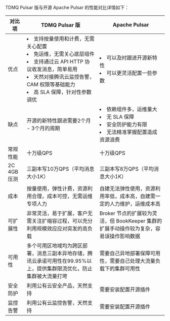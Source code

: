 TDMQ Pulsar 版与开源 Apache Pulsar 的性能对比详情如下：


| 对比项      | TDMQ Pulsar 版                                               | Apache Pulsar                                                |
| ----------- | ------------------------------------------------------------ | ------------------------------------------------------------ |
| 优点        | <li>支持按量使用和计费，无需关心配置</li><li>免运维，无需关心底层组件</li><li>支持通过云 API HTTP 协议收发消息，简单易用</li><li>天然对接腾讯云监控告警，CAM 权限等基础能力</li><li>高 SLA 保障，针对性参数调优 </li> | <li>可以及时跟进开源新特性</li><li>可以更灵活配置一些参数</li> |
| 缺点        | 开源的新特性跟进需要2个月 - 3个月的周期                   | <li>依赖组件多，运维量大</li><li>无 SLA 保障</li><li>安全防护能力有限</li><li>无法精准掌握配置造成资源浪费</li> |
| 常规性能    | 十万级QPS                                                   | 十万级QPS                                                   |
| 2C 4GB 压测 | 三副本写10万QPS（平均消息大小1K）                           | 三副本写8万QPS（平均消息大小1K）                            |
| 成本        | 按量使用，弹性计费，资源利用合理，成本可控，无需运维专项人力  | 自建无法弹性使用，资源利用率低，成本高，自建需一定的人力维护，运维成本高 |
| 可扩展性    | 非常灵活，易于扩展，客户无需关注扩缩容过程，可以充分利用规模效应应对突发的高负载 | Broker 节点的扩展较为灵活，但 BookKeeper 集群的扩展手动操作较为复杂，容易误操作影响数据 |
| 可用性      | 多个可用区地域均为跨区部署，消息三副本异地存储，腾讯云承诺可用性在99.95%以上，提供集群限流优化，防止集群被大流量打垮 | 需要自己异地部署保障可用性，需要自己处理大流量负载下的集群可用性 |
| 安全防护    | 利用公有云安全产品，天然支持                                 | 需要安装配置开源插件                                         |
| 监控告警    | 利用公有云监控告警，天然支持                                 | 需要安装配置开源插件                                         |

